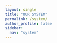 ```yaml
---
layout: single
title: "OUR SYSTEM"
permalink: /system/
author_profile: false
sidebar:
  nav: "system"
---
```

